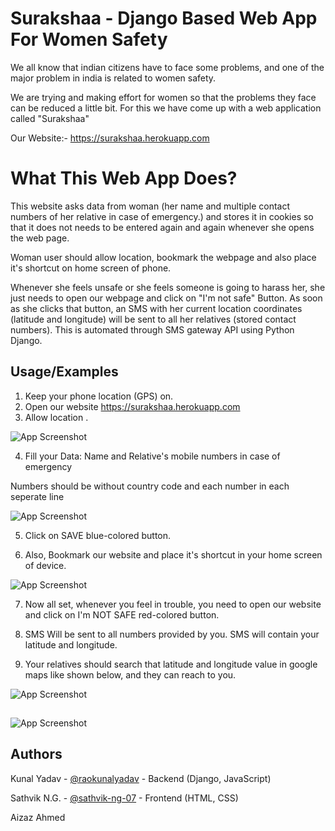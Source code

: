 
# Surakshaa - Django Based Web App For Women Safety

We all know that indian citizens have to face some problems, and one of the major problem in india is related to women safety.

We are trying and making effort for women so that the problems they face can be reduced a little bit. For this we have come up with a web application called "Surakshaa"

Our Website:- https://surakshaa.herokuapp.com

# What This Web App Does?

This website asks data from woman (her name and multiple contact numbers of her relative in case of emergency.) and stores it in cookies so that it does not needs to be entered again and again whenever she opens the web page.

Woman user should allow location, bookmark the webpage and also place it's shortcut on home screen of phone.

Whenever she feels unsafe or she feels someone is going to harass her, she just needs to open our webpage and click on "I'm not safe" Button. As soon as she clicks that button, an SMS with her current location coordinates (latitude and longitude) will be sent to all her relatives (stored contact numbers). This is automated through SMS gateway API using Python Django.
## Usage/Examples
1. Keep your phone location (GPS) on.
2. Open our website https://surakshaa.herokuapp.com
3. Allow location
.


![App Screenshot](https://i.imgur.com/CkdHUwN.jpeg)

4. Fill your Data:
Name and Relative's mobile numbers in case of emergency

Numbers should be without country code and each number in each seperate line


![App Screenshot](https://i.imgur.com/FMWRRXb.png)

5. Click on SAVE blue-colored button.

6. Also, Bookmark our website and place it's shortcut in your home screen of device.

![App Screenshot](https://i.imgur.com/LGcC5Ed.jpg)

7. Now all set, whenever you feel in trouble, you need to open our website and click on I'm NOT SAFE red-colored button.

8. SMS Will be sent to all numbers provided by you. SMS will contain your latitude and longitude.

9. Your relatives should search that latitude and longitude value in google maps like shown below, and they can reach to you.


![App Screenshot](https://i.imgur.com/YsRSYQA.jpg)
##
![App Screenshot](https://i.imgur.com/w4OiDww.jpg)

##


## Authors

Kunal Yadav - [@raokunalyadav](https://www.github.com/raokunalyadav) - Backend (Django, JavaScript)

Sathvik N.G. - [@sathvik-ng-07](https://www.github.com/sathvik-ng-07) - Frontend (HTML, CSS)

Aizaz Ahmed



